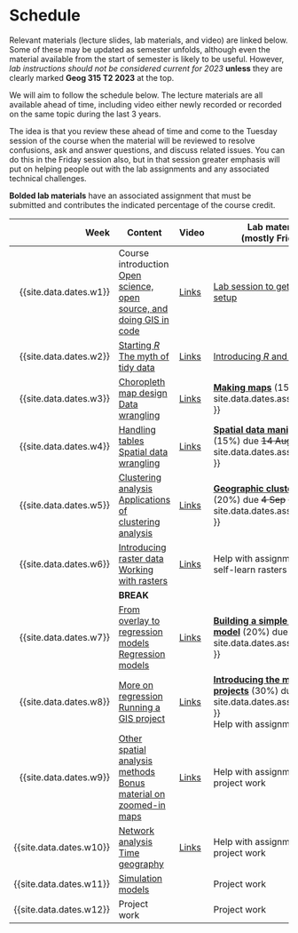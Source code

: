 # Schedule
Relevant materials (lecture slides, lab materials, and video) are linked below. Some of these may be updated as semester unfolds, although even the material available from the start of semester is likely to be useful. However, *lab instructions should not be considered current for 2023* **unless** they are clearly marked **Geog 315 T2 2023** at the top.

We will aim to follow the schedule below. The lecture materials are all available ahead of time, including video either newly recorded or recorded on the same topic during the last 3 years. 

The idea is that you review these ahead of time and come to the Tuesday session of the course when the material will be reviewed to resolve confusions, ask and answer questions, and discuss related issues. You can do this in the Friday session also, but in that session greater emphasis will put on helping people out with the lab assignments and any associated technical challenges.

**Bolded lab materials** have an associated assignment that must be submitted and contributes the indicated percentage of the course credit. 

Week | Content | Video | Lab material<br>(mostly Friday)
--: | -- | -- | -- 
{{site.data.dates.w1}} | Course introduction <br> [Open science, open source, and doing GIS in code](slides/open/) | [Links](video-indexes/week01.html) | [Lab session to get software setup](labs/01-lab.html) 
{{site.data.dates.w2}} | [Starting *R*](slides/starting-r/) <br> [The myth of tidy data](slides/tidy-data/) | [Links](video-indexes/week02.html) | [Introducing *R* and *RStudio*](labs/02-lab.html)
{{site.data.dates.w3}} | [Choropleth map design](slides/choropleth-maps/) <br> [Data wrangling](slides/data-wrangling/) | [Links](video-indexes/week03.html) | [**Making maps**](labs/03-lab.html) (15%) due {{ site.data.dates.assignment_1 }}
{{site.data.dates.w4}} | [Handling tables](slides/table-joins-and-dissolves/) <br> [Spatial data wrangling](slides/spatial-data-wrangling/) | [Links](video-indexes/week04.html) | [**Spatial data manipulation**](labs/04-lab.html) (15%) due ~~14 Aug~~ {{ site.data.dates.assignment_2 }}
{{site.data.dates.w5}} | [Clustering analysis](slides/classification-clustering/) <br> [Applications of clustering analysis](slides/classification-examples/) | [Links](video-indexes/week05.html) | [**Geographic cluster analysis**](labs/05-lab.html) (20%) due ~~4 Sep~~ {{ site.data.dates.assignment_3 }}
{{site.data.dates.w6}} | [Introducing raster data](slides/surface-analysis/) <br> [Working with rasters](slides/raster-cheatsheet/) | [Links](video-indexes/week06.html) | Help with assignments / self-learn rasters
&nbsp; | **BREAK** | &nbsp; | &nbsp;
{{site.data.dates.w7}} | [From overlay to regression models](slides/from-overlay-to-regression/) <br> [Regression models](slides/regression/) | [Links](video-indexes/week07.html) | [**Building a simple statistical model**](labs/07-lab.html) (20%) due {{ site.data.dates.assignment_4 }}
{{site.data.dates.w8}} | [More on regression](slides/more-on-regression/) <br> [Running a GIS project](slides/running-a-gis-project/) | [Links](video-indexes/week08.html) | [**Introducing the mini-projects**](labs/mini-project) (30%) due {{ site.data.dates.assignment_5 }} <br> Help with assignments
{{site.data.dates.w9}} | [Other spatial analysis methods](slides/spatial-analysis-methods/) <br> [Bonus material on zoomed-in maps](slides/zoomed-in-maps/) | [Links](video-indexes/week09.html) | Help with assignments / project work
{{site.data.dates.w10}} | [Network analysis](slides/network-analysis/) <br> [Time geography](slides/time-geography/) | [Links](video-indexes/week10.html) | Help with assignments / project work
{{site.data.dates.w11}} | [Simulation models](slides/simulation-models/) | | Project work
{{site.data.dates.w12}} | Project work | | Project work
